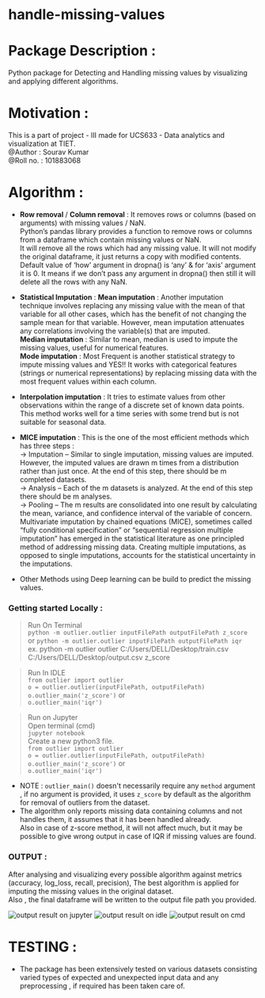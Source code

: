 # handle-missing-values    

# Package Description :
Python package for Detecting and Handling missing values by visualizing and applying different algorithms.
# Motivation :   
This is a part of project - III made for UCS633 - Data analytics and visualization at TIET.     
@Author : Sourav Kumar    
@Roll no. : 101883068    
# Algorithm :       
* **Row removal** / **Column removal** : It removes rows or columns (based on arguments) with missing values / NaN.   
Python’s pandas library provides a function to remove rows or columns from a dataframe which contain missing values or NaN.   
It will remove all the rows which had any missing value. It will not modify the original dataframe, it just returns a copy with modified contents.   
Default value of ‘how’ argument in dropna() is ‘any’ & for ‘axis’ argument it is 0. It means if we don’t pass any argument in dropna() then still it will delete all the rows with any NaN.      
* **Statistical Imputation** : 
**Mean imputation** : Another imputation technique involves replacing any missing value with the mean of that variable for all other cases, which has the benefit of not changing the sample mean for that variable. However, mean imputation attenuates any correlations involving the variable(s) that are imputed.    
**Median imputation** : Similar to mean, median is used to impute the missing values, useful for numerical features.   
**Mode imputation** : Most Frequent is another statistical strategy to impute missing values and YES!! It works with categorical features (strings or numerical representations) by replacing missing data with the most frequent values within each column.    

* **Interpolation imputation** : It tries to estimate values from other observations within the range of a discrete set of known data points.   
This method works well for a time series with some trend but is not suitable for seasonal data.   
* **MICE imputation** : This is the one of the most efficient methods which has three steps :    
-> Imputation – Similar to single imputation, missing values are imputed. However, the imputed values are drawn m times from a distribution rather than just once. At the end of this step, there should be m completed datasets.   
-> Analysis – Each of the m datasets is analyzed. At the end of this step there should be m analyses.    
-> Pooling – The m results are consolidated into one result by calculating the mean, variance, and confidence interval of the variable of concern.      
Multivariate imputation by chained equations (MICE), sometimes called “fully conditional specification” or “sequential regression multiple imputation” has emerged in the statistical literature as one principled method of addressing missing data. Creating multiple imputations, as opposed to single imputations, accounts for the statistical uncertainty in the imputations.     

* Other Methods using Deep learning can be build to predict the missing values.   

### Getting started Locally :  
> Run On Terminal       
```python -m outlier.outlier inputFilePath outputFilePath z_score```     
or
```python -m outlier.outlier inputFilePath outputFilePath iqr```       
ex. python -m outlier outlier C:/Users/DELL/Desktop/train.csv C:/Users/DELL/Desktop/output.csv z_score     

> Run In IDLE   
```from outlier import outlier```   
```o = outlier.outlier(inputFilePath, outputFilePath)```     
```o.outlier_main('z_score')```
or    
```o.outlier_main('iqr')```     

> Run on Jupyter   
Open terminal (cmd)   
```jupyter notebook```   
Create a new python3 file.     
```from outlier import outlier```   
```o = outlier.outlier(inputFilePath, outputFilePath)```
```o.outlier_main('z_score')```
or    
```o.outlier_main('iqr')```       

* NOTE : ```outlier_main()``` doesn't necessarily require any ```method``` argument , if no argument is provided, it uses ```z_score``` by default as the algorithm for removal of outliers from the dataset.    
* The algorithm only reports missing data containing columns and not handles them, it assumes that it has been handled already.   
Also in case of z-score method, it will not affect much, but it may be possible to give wrong output in case of IQR if missing values are found.    
### OUTPUT :
After analysing and visualizing every possible algorithm against metrics (accuracy, log_loss, recall, precision), The best algorithm is applied for imputing the missing values in the original dataset.    
Also , the final dataframe will be written to the output file path you provided.
 
![output result on jupyter]()
![output result on idle]()
![output result on cmd]() 

# TESTING : 
* The package has been extensively tested on various datasets consisting varied types of expected and unexpected input data and any preprocessing , if required has been taken care of.

